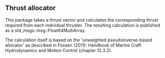## Thrust allocator

This package takes a thrust vector and calculates the corresponding thrust required from each individual thruster. The resulting calculation is published as a std_msgs::msg::Float64MultiArray.

The calculation itself is based on the 'unweighted pseudoinverse-based allocator' as described in Fossen (2011): Handbook of Marine Craft Hydrodynamics and Motion Control (chapter 12.3.2).
